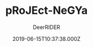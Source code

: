 ---
title: pRoJEct-NeGYa
github: 'https://github.com/akiritsu/pRoJEct-NeGYa'
demo: 'https://akiritsu.github.io/pRoJEct-NeGYa/'
author: DeerRIDER
ssg:
  - Jekyll
cms:
  - No Cms
date: 2019-06-15T10:37:38.000Z
github_branch: master
stale: false
---